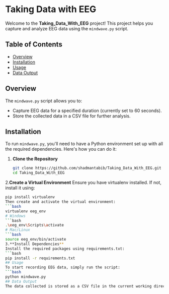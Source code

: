 # Taking Data with EEG

Welcome to the **Taking_Data_With_EEG** project! This project helps you capture and analyze EEG data using the `mindwave.py` script.

## Table of Contents
- [Overview](#overview)
- [Installation](#installation)
- [Usage](#usage)
- [Data Output](#data-output)


## Overview

The `mindwave.py` script allows you to:
- Capture EEG data for a specified duration (currently set to 60 seconds).
- Store the collected data in a CSV file for further analysis.

## Installation

To run `mindwave.py`, you'll need to have a Python environment set up with all the required dependencies. Here's how you can do it:

1. **Clone the Repository**
   ```bash
   git clone https://github.com/shadmantabib/Taking_Data_With_EEG.git
   cd Taking_Data_With_EEG
2.**Create a Virtual Environment**
  Ensure you have virtualenv installed. If not, install it using:
  ```bash
  pip install virtualenv
  Then create and activate the virtual environment:
```bash
  virtualenv eeg_env
  # Windows
```bash
  .\eeg_env\Scripts\activate
  # Mac/Linux
```bash
  source eeg_env/bin/activate
3.**Install Dependencies**
  Install the required packages using requirements.txt:
```bash
  pip install -r requirements.txt
## Usage
  To start recording EEG data, simply run the script:
```bash
  python mindwave.py
## Data Output
  The data collected is stored as a CSV file in the current working directory.

